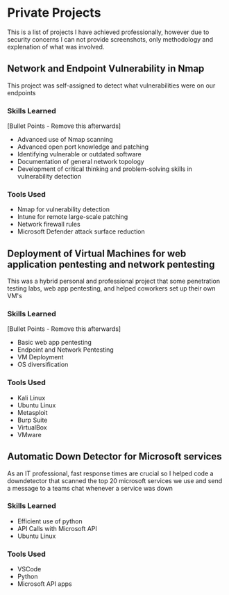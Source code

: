 # Private Projects
This is a list of projects I have achieved professionally, however due to security concerns I can not provide screenshots, only methodology and explenation of what was involved.

## Network and Endpoint Vulnerability in Nmap

This project was self-assigned to detect what vulnerabilities were on our endpoints

### Skills Learned
[Bullet Points - Remove this afterwards]

- Advanced use of Nmap scanning
- Advanced open port knowledge and patching
- Identifying vulnerable or outdated software
- Documentation of general network topology
- Development of critical thinking and problem-solving skills in vulnerability detection

### Tools Used

- Nmap for vulnerability detection
- Intune for remote large-scale patching
- Network firewall rules
- Microsoft Defender attack surface reduction

## Deployment of Virtual Machines for web application pentesting and network pentesting

This was a hybrid personal and professional project that some penetration testing labs, web app pentesting, and helped coworkers set up their own VM's

### Skills Learned
[Bullet Points - Remove this afterwards]

- Basic web app pentesting
- Endpoint and Network Pentesting
- VM Deployment
- OS diversification

### Tools Used

- Kali Linux
- Ubuntu Linux
- Metasploit
- Burp Suite
- VirtualBox
- VMware

## Automatic Down Detector for Microsoft services

As an IT professional, fast response times are crucial so I helped code a downdetector that scanned the top 20 microsoft services we use and send a message to a teams chat whenever a service was down

### Skills Learned

- Efficient use of python
- API Calls with Microsoft API
- Ubuntu Linux

### Tools Used
- VSCode
- Python
- Microsoft API apps

